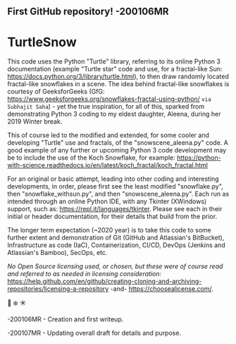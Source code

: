 ## First GitHub repository!  -200106MR
# TurtleSnow

This code uses the Python "Turtle" library, referring to its online Python 3 documentation (example "Turtle star" code and use, for a fractal-like Sun:  https://docs.python.org/3/library/turtle.html), to then draw randomly located fractal-like snowflakes in a scene.  The idea behind fractal-like snowflakes is courtesy of GeeksforGeeks (GfG:  https://www.geeksforgeeks.org/snowflakes-fractal-using-python/ `via Subhajit Saha`) - yet the true inspiration, for all of this, sparked from demonstrating Python 3 coding to my eldest daughter, Aleena, during her 2019 Winter break.

This of course led to the modified and extended, for some cooler and developing "Turtle" use and fractals, of the "snowscene_aleena.py" code.  A good example of any further or upcoming Python 3 code development may be to include the use of the Koch Snowflake, for example:  https://python-with-science.readthedocs.io/en/latest/koch_fractal/koch_fractal.html

For an original or basic attempt, leading into other coding and interesting developments, in order, please first see the least modified  "snowflake.py", then "snowflake_withsun.py", and then "snowscene_aleena.py".  Each run as intended through an online Python IDE, with any Tkinter (XWindows) support, such as:  https://repl.it/languages/tkinter.  Please see each in their initial or header documentation, for their details that build from the prior.

The longer term expectation (~2020 year) is to take this code to some further extent and demonstration of Git (GitHub and Atlassian's BitBucket), Infrastructure as code (IaC), Containerization, CI/CD, DevOps (Jenkins and Atlassian's Bamboo), SecOps, etc.

*No Open Source licensing used, or chosen, but these were of course read and referred to as needed in licensing consideration:*  https://help.github.com/en/github/creating-cloning-and-archiving-repositories/licensing-a-repository -and- https://choosealicense.com/.

:turtle: :snowflake: :sunny:

-200106MR - Creation and first writeup.

-200107MR - Updating overall draft for details and purpose.
